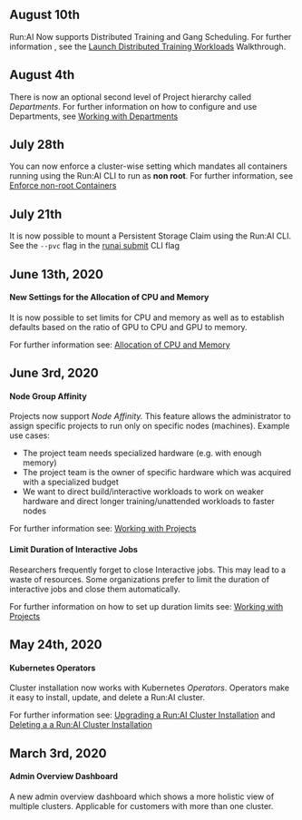 ## August 10th

Run:AI Now supports Distributed Training and Gang Scheduling. For further information , see the [Launch Distributed Training Workloads](../Researcher/Walkthroughs/walkthrough-distributed-training.md) Walkthrough.

## August 4th

There is now an optional second level of Project hierarchy called _Departments_. For further information on how to configure and use Departments, see [Working with Departments](../Administrator/Admin-User-Interface-Setup/Working-with-Departments.md) 

## July 28th

You can now enforce a cluster-wise setting which mandates all containers running using the Run:AI CLI to run as __non root__. For further information, see [Enforce non-root Containers](../Administrator/Cluster-Setup/enforce-run-as-user.md)

## July 21th

It is now possible to mount a Persistent Storage Claim using the Run:AI CLI. See the ``--pvc`` flag in the [runai submit](../Researcher/cli-reference/runai-submit.md) CLI flag


## June 13th, 2020

#### New Settings for the Allocation of CPU and Memory

It is now possible to set limits for CPU and memory as well as to establish defaults based on the ratio of GPU to CPU and GPU to memory. 

For further information see: [Allocation of CPU and Memory](../Researcher/Scheduling/Allocation-of-CPU-and-Memory.md)

## June 3rd, 2020

#### Node Group Affinity

Projects now support _Node Affinity._ This feature allows the administrator to assign specific projects to run only on specific nodes (machines). Example use cases:

*   The project team needs specialized hardware (e.g. with enough memory)
*   The project team is the owner of specific hardware which was acquired with a specialized budget
*   We want to direct build/interactive workloads to work on weaker hardware and direct longer training/unattended workloads to faster nodes

For further information see: [Working with Projects](../Administrator/Admin-User-Interface-Setup/Working-with-Projects.md)

#### Limit Duration of Interactive Jobs

Researchers frequently forget to close Interactive jobs. This may lead to a waste of resources. Some organizations prefer to limit the duration of interactive jobs and close them automatically. 

For further information on how to set up duration limits see: [Working with Projects](../Administrator/Admin-User-Interface-Setup/Working-with-Projects.md)

## May 24th, 2020

#### Kubernetes Operators

Cluster installation now works with Kubernetes _Operators_. Operators make it easy to install, update, and delete a Run:AI cluster. 

For further information see: [Upgrading a Run:AI Cluster Installation](../Administrator/Cluster-Setup/cluster-upgrade.md) and [Deleting a a Run:AI Cluster Installation](../Administrator/Cluster-Setup/cluster-delete.md)

## March 3rd, 2020

#### Admin Overview Dashboard

A new admin overview dashboard which shows a more holistic view of multiple clusters. Applicable for customers with more than one cluster.